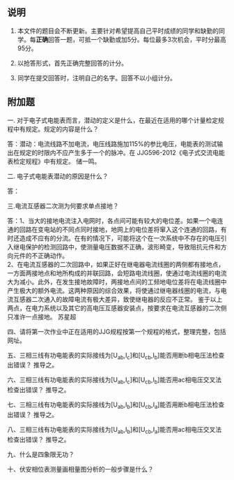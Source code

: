 ## 说明
1. 本文件的题目会不断更新。主要针对希望提高自己平时成绩的同学和缺勤的同学。每**正确**回答一题，可抵一个缺勤或加5分。每位最多3次机会，平时分最高95分。  

2. 以抢答形式，首先正确完整回答的计分。

3. 同学在提交回答时，注明自己的名字。回答不以小组计分。

## 附加题

一. 对于电子式电能表而言，潜动的定义是什么，在最近在适用的哪个计量检定规程中有规定。规定的内容是什么？

答：潜动：电流线路不加电流，电压线路施加115%的参比电压，电能表的测试输出在规定的时限内不应产生多于一个的脉冲。在
JJG596-2012《电子式交流电能表检定规程》中有规定。
储一鸣。


二. 电子式电能表潜动的原因是什么？

答：


三.电流互感器二次测为何要求单点接地？

答：1、当大的接地电流注入电网时，各点间可能有较大的电位差。如果一个电连通的回路在变电站的不同点同时接地，地网上的电位差将窜入这个连通的回路，有时还造成不应有的分流。在有的情况下，可能将这个在一次系统中不存在的电压引入继电保护的检测回路中，使测量电压数据不正确，波形畸变，导致阻抗元件和方向元件的不正确动作。  
2、在电流互感器的二次回路中，如果正好在继电器电流线圈的两侧都有接地点，一方面两接地点和地所构成的并联回路，会短路电流线圈，使通过电流线圈的电流大为减小。此外，在发生接地故障时，两接地点间的工频地电位差将在电流线圈中产生极大的额外电流。这两种原因的综合效果，将使通过继电器线圈的电流，与电流互感器二次通入的故障电流有极大差异，致使继电器的反应不正常。
鉴于以上两点，在电力系统以及其它的高电压互感器安装点，按要求在电流互感器的二次侧只准许一点接地。  苏星超

四、请将第一次作业中正在适用的JJG规程按第一个规程的格式，整理完整，包括网址。

五、三相三线有功电能表的实际接线为[U<sub>ab</sub>,I<sub>c</sub>]和[U<sub>cb</sub>,I<sub>b</sub>]能否用断b相电压法检查出错误？ 推导之。 

六、三相三线有功电能表的实际接线为[U<sub>ab</sub>,I<sub>c</sub>]和[U<sub>cb</sub>,I<sub>b</sub>]能否用ac相电压交叉法检查出错误？ 推导之。  

七、三相三线有功电能表的实际接线为[U<sub>ab</sub>,I<sub>b</sub>]和[U<sub>cb</sub>,I<sub>a</sub>]能否用断b相电压法检查出错误？ 推导之。 

八、三相三线有功电能表的实际接线为[U<sub>ab</sub>,I<sub>b</sub>]和[U<sub>cb</sub>,I<sub>a</sub>]能否用ac相电压交叉法检查出错误？ 推导之。  

九、什么是四象限无功？  

十、伏安相位表测量画相量图分析的一般步骤是什么？  

